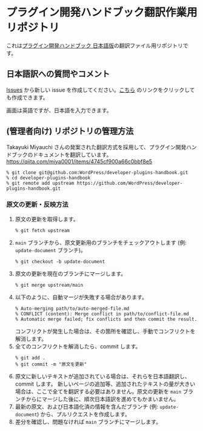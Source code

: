<!--
# developer-plugins-handbook
Welcome to the WordPress Plugin Developer Handbook; are you ready to jump right in to the world of WordPress plugins?
-->

# プラグイン開発ハンドブック翻訳作業用リポジトリ

これは[プラグイン開発ハンドブック 日本語版](https://ja.wordpress.org/team/handbook/plugin-development/)の翻訳ファイル用リポジトリです。

## 日本語訳への質問やコメント

[Issues](https://github.com/jawordpressorg/developer-plugins-handbook/issues) から新しい issue を作成してください。[こちら](https://github.com/jawordpressorg/developer-plugins-handbook/issues/new) のリンクをクリックしても作成できます。

画面は英語ですが、日本語を入力できます。

## (管理者向け) リポジトリの管理方法

Takayuki Miyauchi さんの発案された翻訳方式を採用して、プラグイン開発ハンドブックのドキュメントを翻訳しています。
https://qiita.com/miya0001/items/4745cf900a66c0bbf8e5

```
% git clone git@github.com:WordPress/developer-plugins-handbook.git
% cd developer-plugins-handbook
% git remote add upstream https://github.com/WordPress/developer-plugins-handbook.git
```

### 原文の更新・反映方法

1. 原文の更新を取得します。
   ```
   % git fetch upstream
   ```
2. `main` ブランチから、原文更新用のブランチをチェックアウトします (例: `update-document` ブランチ)。
   ```
   % git checkout -b update-document
   ```
3. 原文の更新を現在のブランチにマージします。
   ```
   % git merge upstream/main
   ```
4. 以下のように、自動マージが失敗する場合があります。
   ```
   % Auto-merging path/to/auto-merged-file.md
   % CONFLICT (content): Merge conflict in path/to/conflict-file.md
   % Automatic merge failed; fix conflicts and then commit the result.
   ```
   コンフリクトが発生した場合は、その箇所を確認し、手動でコンフリクトを解消します。
5. 全てのコンフリクトを解消したら、commit します。
   ```
   % git add .
   % git commit -m "原文を更新"
   ```
6. 原文に新しいテキストが追加されている場合は、それらを日本語翻訳し、commit します。
   新しいページの追加等、追加されたテキストの量が大きい場合は、ここで全てを翻訳する必要はありません。原文の更新を `main` ブランチからにマージした後に、順次日本語訳を進めてもかまいません。
7. 最新の原文、および日本語化済の情報を含んだブランチ (例: `update-document`) から、プルリクエストを作成します。
8. 差分を確認し、問題なければ `main` ブランチにマージします。
